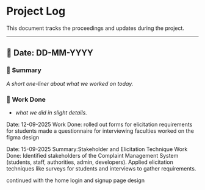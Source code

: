 # Project Log

This document tracks the proceedings and updates during the project.  

---

## 📅 Date: DD-MM-YYYY  
### 📝 Summary  
_A short one-liner about what we worked on today._

### 🔧 Work Done  
- _what we did in slight details._


Date: 12-09-2025
Work Done: rolled out forms for elicitation requirements for students
made a questionnaire for interviewing faculties 
worked on the figma design

Date: 15-09-2025
Summary:Stakeholder and Elicitation Technique
Work Done: Identified stakeholders of the Complaint Management System (students, staff, authorities, admin, developers).
Applied elicitation techniques like surveys for students and interviews to gather requirements.

continued with the home login and signup page design 
